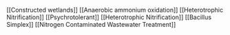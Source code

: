 [[Constructed wetlands]]
[[Anaerobic ammonium oxidation]]
[[Heterotrophic Nitrification]]
[[Psychrotolerant]]
[[Heterotrophic Nitrification]]
[[Bacillus Simplex]]
[[Nitrogen Contaminated Wastewater Treatment]]

